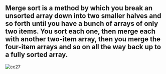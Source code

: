 ## Merge sort is a method by which you break an unsorted array down into two smaller halves and so forth until you have a bunch of arrays of only two items. You sort each one, then merge each with another two-item array, then you merge the four-item arrays and so on all the way back up to a fully sorted array.


![cc27](https://user-images.githubusercontent.com/81553681/132107362-e4f6514e-7594-482f-bd37-af31c436ea1b.PNG)

